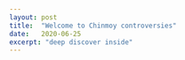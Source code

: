 ```yaml
---
layout: post
title:  "Welcome to Chinmoy controversies"
date:   2020-06-25
excerpt: "deep discover inside"
---
```

